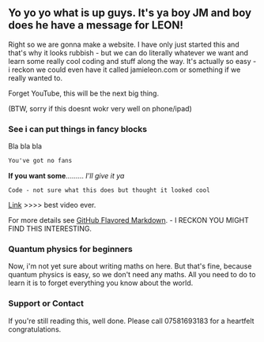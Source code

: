 ## Yo yo yo what is up guys. It's ya boy JM and boy does he have a message for LEON!

Right so we are gonna make a website. I have only just started this and that's why it looks rubbish - but we can do literally whatever we want and learn some really cool coding and stuff along the way. It's actually so easy - i reckon we could even have it called jamieleon.com or something if we really wanted to. 

Forget YouTube, this will be the next big thing.

(BTW, sorry if this doesnt wokr very well on phone/ipad)

### See i can put things in fancy blocks

Bla bla bla

```markdown
You've got no fans
```


**If you want some**......... _I'll give it ya_ 

`Code - not sure what this does but thought it looked cool`

[Link](https://www.youtube.com/watch?v=sAhEFuq62-I) >>>> best video ever.

For more details see [GitHub Flavored Markdown](https://guides.github.com/features/mastering-markdown/). - I RECKON YOU MIGHT FIND THIS INTERESTING.

### Quantum physics for beginners

Now, i'm not yet sure about writing maths on here. But that's fine, because quantum physics is easy, so we don't need any maths. All you need to do to learn it is to forget everything you know about the world.

### Support or Contact

If you're still reading this, well done. Please call 07581693183 for a heartfelt congratulations.
